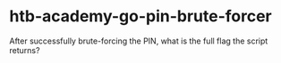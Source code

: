 # htb-academy-go-pin-brute-forcer
After successfully brute-forcing the PIN, what is the full flag the script returns?
